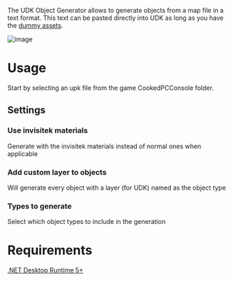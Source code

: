 The UDK Object Generator allows to generate objects from a map file in a text format. This text can be pasted directly into UDK as long as you have the [dummy assets](https://github.com/Martinii89/RL_DummyAssets/).

![image](https://user-images.githubusercontent.com/3978014/117329436-a3056580-ae62-11eb-9278-5f9a8179bef3.png)

Usage
==============
Start by selecting an upk file from the game CookedPCConsole folder.
## Settings
### Use invisitek materials
Generate with the invisitek materials instead of normal ones when applicable
### Add custom layer to objects
Will generate every object with a layer (for UDK) named as the object type
### Types to generate
Select which object types to include in the generation

Requirements
==============
[.NET Desktop Runtime 5+](https://dotnet.microsoft.com/download/dotnet/5.0)
